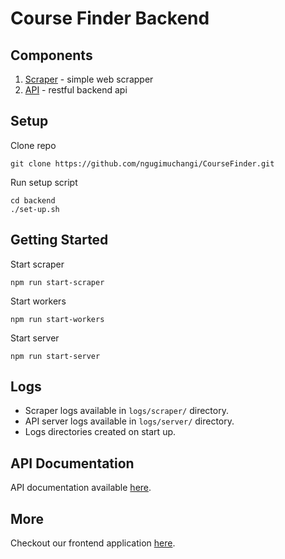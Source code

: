# Course Finder Backend

## Components
1. [Scraper](/backend/scraper/) - simple web scrapper
2. [API](/backend/api/) - restful backend api

## Setup
Clone repo
```
git clone https://github.com/ngugimuchangi/CourseFinder.git

```

Run setup script
```
cd backend
./set-up.sh
```

## Getting Started
Start scraper
```
npm run start-scraper
```

Start workers
```
npm run start-workers
```

Start server
```
npm run start-server
```
## Logs
- Scraper logs available in `logs/scraper/` directory.
- API server logs available in `logs/server/` directory.
- Logs directories created on start up.

## API Documentation
API documentation available [here](/backend/api/docs/).

## More
Checkout our frontend application [here](/app_front-end/).
